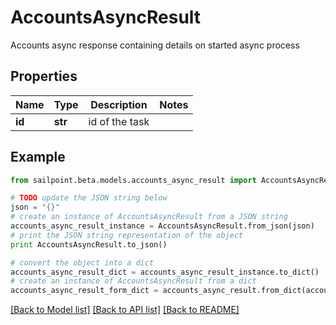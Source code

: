 # AccountsAsyncResult

Accounts async response containing details on started async process

## Properties
Name | Type | Description | Notes
------------ | ------------- | ------------- | -------------
**id** | **str** | id of the task | 

## Example

```python
from sailpoint.beta.models.accounts_async_result import AccountsAsyncResult

# TODO update the JSON string below
json = "{}"
# create an instance of AccountsAsyncResult from a JSON string
accounts_async_result_instance = AccountsAsyncResult.from_json(json)
# print the JSON string representation of the object
print AccountsAsyncResult.to_json()

# convert the object into a dict
accounts_async_result_dict = accounts_async_result_instance.to_dict()
# create an instance of AccountsAsyncResult from a dict
accounts_async_result_form_dict = accounts_async_result.from_dict(accounts_async_result_dict)
```
[[Back to Model list]](../README.md#documentation-for-models) [[Back to API list]](../README.md#documentation-for-api-endpoints) [[Back to README]](../README.md)


